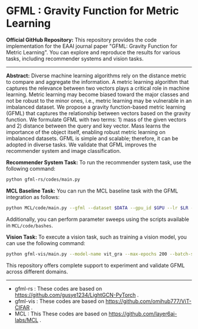 # GFML : Gravity Function for Metric Learning
**Official GitHub Repository:**
This repository provides the code implementation for the EAAI journal paper "GFML: Gravity Function for Metric Learning". You can explore and reproduce the results for various tasks, including recommender systems and vision tasks.

---

**Abstract:**
Diverse machine learning algorithms rely on the distance metric to compare and aggregate the information. A metric learning algorithm that captures the relevance between two vectors plays a critical role in machine learning. Metric learning may become biased toward the major classes and not be robust to the minor ones, i.e., metric learning may be vulnerable in an imbalanced dataset. We propose a gravity function-based metric learning (GFML) that captures the relationship between vectors based on the gravity function. We formulate GFML with two terms: 1) mass of the given vectors and 2) distance between the query and key vector. Mass learns the importance of the object itself, enabling robust metric learning on imbalanced datasets. GFML is simple and scalable; therefore, it can be adopted in diverse tasks. We validate that GFML improves the recommender system and image classification.

**Recommender System Task:**
To run the recommender system task, use the following command:
```bash
python gfml-rs/codes/main.py
```

**MCL Baseline Task:**
You can run the MCL baseline task with the GFML integration as follows:
```bash
python MCL/code/main.py --gfml --dataset $DATA --gpu_id $GPU --lr $LR --lambd $LAM --lamb_p $lamP --lamb_n $lamN
```
Additionally, you can perform parameter sweeps using the scripts available in `MCL/code/bashes`.

**Vision Task:**
To execute a vision task, such as training a vision model, you can use the following command:
```bash
python gfml-vis/main.py --model-name vit_gra --max-epochs 200 --batch-size 128 --weight-decay 5e-5 --lr 1e-3 --min-lr 1e-5 --warmup-epoch 5 --dropout 0.0 --head 12 --num-layers 7 --hidden 384 --mlp-hidden 384 --autoaugment --label-smoothing --lamb_gra 3.0 --lamb_mix 0.5 --mix_on 1 --mix_mode split --dist_mode l2 --mass_pos tail --num_split 6 --split_mix 1 --dataset cimb10 --num-classes 10 --project-name 221104-cimb10
``` 

This repository offers complete support to experiment and validate GFML across different domains.

---
- gfml-rs : These codes are based on https://github.com/gusye1234/LightGCN-PyTorch .
- gfml-vis : These codes are based on https://github.com/omihub777/ViT-CIFAR .
- MCL : This These codes are based on https://github.com/layer6ai-labs/MCL . 
